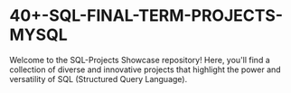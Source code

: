 # 40+-SQL-FINAL-TERM-PROJECTS-MYSQL
Welcome to the SQL-Projects Showcase repository! Here, you'll find a collection of diverse and innovative projects that highlight the power and versatility of SQL (Structured Query Language).
